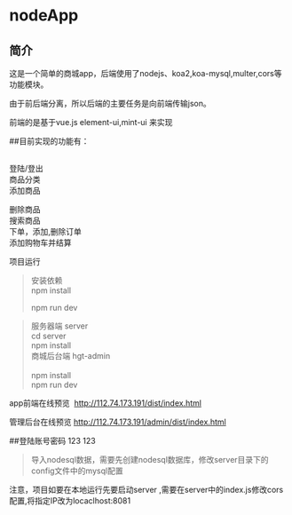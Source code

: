 nodeApp
====
简介
----
这是一个简单的商城app，后端使用了nodejs、koa2,koa-mysql,multer,cors等功能模块。<br>

由于前后端分离，所以后端的主要任务是向前端传输json。<br>

前端的是基于vue.js element-ui,mint-ui  来实现<br>


##目前实现的功能有：<br>

##
登陆/登出<br>
商品分类<br>
添加商品<br>

删除商品<br>
搜索商品<br>
下单，添加,删除订单<br>
添加购物车并结算<br>



项目运行<br>

> 安装依赖<br>
> npm install<br>
>
>npm run dev<br>

>服务器端  server<br>
> cd server<br> 
npm install <br>
>商城后台端  hgt-admin <br>
><br>
>npm install <br> 
npm run dev<br> 
>

app前端在线预览  http://112.74.173.191/dist/index.html

管理后台在线预览  http://112.74.173.191/admin/dist/index.html

##登陆账号密码 123  123<br>
>导入nodesql数据，需要先创建nodesql数据库，修改server目录下的config文件中的mysql配置 <br>

注意，项目如要在本地运行先要启动server ,需要在server中的index.js修改cors配置,将指定IP改为locaclhost:8081<br>
 

